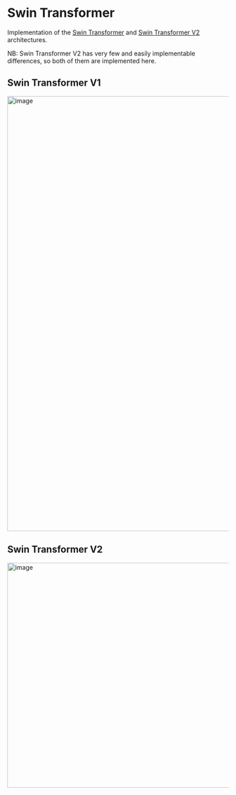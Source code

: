 # Swin Transformer

Implementation of the [Swin Transformer](https://arxiv.org/abs/2103.14030) and [Swin Transformer V2](https://arxiv.org/abs/2111.09883) architectures.

NB: Swin Transformer V2 has very few and easily implementable differences, so both of them are implemented here.

## Swin Transformer V1
<img width="992" alt="image" src="https://user-images.githubusercontent.com/72063186/229312404-c1b6fb6c-deca-4679-9e7f-63b4002c012f.png">

## Swin Transformer V2
<img width="513" alt="image" src="https://user-images.githubusercontent.com/72063186/229312414-2a9a6d40-97a9-4293-a9c6-b97184e9ed2a.png">
